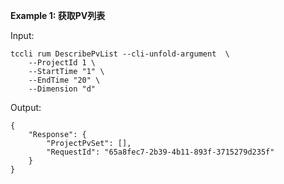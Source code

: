 **Example 1: 获取PV列表**



Input: 

```
tccli rum DescribePvList --cli-unfold-argument  \
    --ProjectId 1 \
    --StartTime "1" \
    --EndTime "20" \
    --Dimension "d"
```

Output: 
```
{
    "Response": {
        "ProjectPvSet": [],
        "RequestId": "65a8fec7-2b39-4b11-893f-3715279d235f"
    }
}
```

